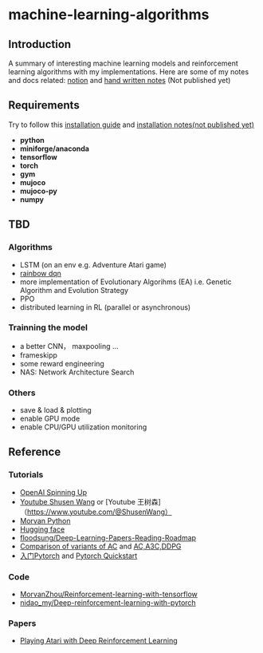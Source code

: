 # machine-learning-algorithms
## Introduction

A summary of interesting machine learning models and reinforcement learning algorithms with my implementations. Here are some of my notes and docs related: [notion](https://www.notion.so/summer-thu-sz-13d58b2885294bf9bee02dc5a645c219?pvs=12) and [hand written notes](https://www.notion.so/summer-thu-sz-13d58b2885294bf9bee02dc5a645c219?pvs=12) (Not published yet)
 
## Requirements
Try to follow this [installation guide](https://spinningup.openai.com/en/latest/user/installation.html) and [installation notes(not published yet)](https://www.notion.so/env-bfe60b79233548d7b439fadac94ba9a4)
* **python**
* **miniforge/anaconda**
* **tensorflow**
* **torch**
* **gym**
* **mujoco**
* **mujoco-py**
* **numpy**

## TBD
### Algorithms
* LSTM (on an env e.g. Adventure Atari game)
* [rainbow dqn](https://zhuanlan.zhihu.com/p/261322143)
* more implementation of Evolutionary Algorihms (EA) i.e. Genetic Algorithm and Evolution Strategy
* PPO
* distributed learning in RL (parallel or asynchronous)
### Trainning the model
* a better CNN， maxpooling ...
* frameskipp
* some reward engineering
* NAS: Network Architecture Search
### Others 
* save & load & plotting 
* enable GPU mode
* enable CPU/GPU utilization monitoring

## Reference
### Tutorials
* [OpenAI Spinning Up](https://spinningup.openai.com/en/latest/user/introduction.html)
* [Youtube Shusen Wang](https://www.youtube.com/c/ShusenWangEng) or [Youtube 王树森]（https://www.youtube.com/@ShusenWang）
* [Morvan Python](https://mofanpy.com/)
* [Hugging face](https://huggingface.co/)
* [floodsung/Deep-Learning-Papers-Reading-Roadmap](https://github.com/floodsung/Deep-Learning-Papers-Reading-Roadmap)
* [Comparison of variants of AC](https://juejin.cn/post/7188697390054899749) and [AC,A3C,DDPG](https://zhuanlan.zhihu.com/p/580204440)
* [入门Pytorch](https://www.zhihu.com/question/55720139) and [Pytorch Quickstart](https://pytorch.org/tutorials/beginner/basics/quickstart_tutorial.html)

### Code
* [MorvanZhou/Reinforcement-learning-with-tensorflow](https://github.com/MorvanZhou)
* [nidao_my/Deep-reinforcement-learning-with-pytorch](https://gitee.com/nidao/Deep-reinforcement-learning-with-pytorch#actor-critic)

### Papers
* [Playing Atari with Deep Reinforcement Learning](https://www.cs.toronto.edu/~vmnih/docs/dqn.pdf)


